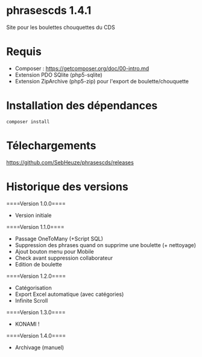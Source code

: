 # phrasescds 1.4.1
Site pour les boulettes chouquettes du CDS

# Requis
- Composer : https://getcomposer.org/doc/00-intro.md
- Extension PDO SQlite (php5-sqlite)
- Extension ZipArchive (php5-zip) pour l'export de boulette/chouquette 


# Installation  des dépendances
```
composer install
```

# Télechargements 
https://github.com/SebHeuze/phrasescds/releases

# Historique des versions

====Version 1.0.0====
- Version initiale


====Version 1.1.0====
- Passage OneToMany (+Script SQL)
- Suppression des phrases quand on supprime une boulette (+ nettoyage)
- Ajout bouton menu pour Mobile
- Check avant suppression collaborateur
- Edition de boulette

====Version 1.2.0====
- Catégorisation
- Export Excel automatique (avec catégories)
- Infinite Scroll

====Version 1.3.0====
- KONAMI !

====Version 1.4.0====
- Archivage (manuel)
